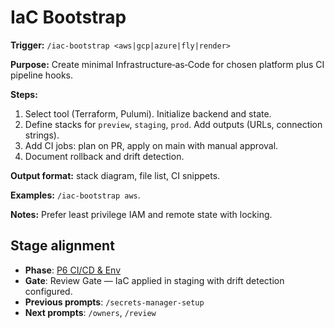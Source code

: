 # IaC Bootstrap

**Trigger:** `/iac-bootstrap <aws|gcp|azure|fly|render>`

**Purpose:** Create minimal Infrastructure‑as‑Code for chosen platform plus CI pipeline hooks.

**Steps:**

1. Select tool (Terraform, Pulumi). Initialize backend and state.
2. Define stacks for `preview`, `staging`, `prod`. Add outputs (URLs, connection strings).
3. Add CI jobs: plan on PR, apply on main with manual approval.
4. Document rollback and drift detection.

**Output format:** stack diagram, file list, CI snippets.

**Examples:** `/iac-bootstrap aws`.

**Notes:** Prefer least privilege IAM and remote state with locking.

## Stage alignment

- **Phase**: [P6 CI/CD & Env](WORKFLOW.md#p6-cicd--env)
- **Gate**: Review Gate — IaC applied in staging with drift detection configured.
- **Previous prompts**: `/secrets-manager-setup`
- **Next prompts**: `/owners`, `/review`

